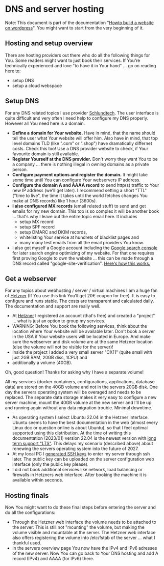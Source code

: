# DNS and server hosting

Note: This document is part of the documentation "[Howto build a website on wordpress](./README.md)".
You might want to start from the very beginning of it.

## Hosting and setup overview

There are hosting providers out there who do all the following things for You. Some readers might want to just book their services. If You're technically experienced and love "to have it in Your hand" ... go on reading here to:

- setup DNS
- setup a cloud webspace

## Setup DNS

For any DNS related topics I use provider [Schlundtech](https://cloud.schlundtech.com). The user interface is quite difficult and very often I need help to configure my DNS properly. However all You need here is a domain.

- **Define a domain for Your website.** Have in mind, that the name should tell the user what Your website will offer him. Also have in mind, that top level domains TLD (like ".com" or ".shop") have dramatically differnet costs. Check this too! Use a DNS provider website to check, if Your favourite domain is still available.
- **Register Yourself at the DNS provider.** Don't worry they want You to be a company ... there is nothing illegal in owning domains as a private person.
- **Configure payment options and register the domain.** It might take some time until You can configure Your webservers IP address.
- **Configure the domain A and AAAA record** to send http(s) traffic to Your new IP address (we'll get later). I recommend setting a short "TTL" ("time to live", the time it takes until the world fetches changes You make at DNS records) like 1 hour (3600s).
- **I also configured MX records** (email related stuff) to send and get emails for my new domain. This top is so complex it will be another book ... that's why I leave out the entire topic email here. It includes 
	- setup MX record
	- setup SPF record
	- setup DMARC and DKIM records,
	- whitelisting Your service at hundrets of blacklist pages and
	- many many test emails from all the email providers You know.
- I also got myself a Google account including the [Google search console](https://search.google.com/u/1/search-console) for later search engine optimizing of my website. For that one requires first proving Google to own the website ... this can be made through a DNS record called "google-site-verification". [Here's how this works.](https://support.google.com/webmasters/answer/9008080#domain_name_verification&zippy=%2Cdomainnamen-anbieter)

## Get a webserver

For any topics about webhosting / server / virtual machines I am a huge fan of [Hetzner](https://hetzner.cloud/?ref=FKwSTIu2wZ0L) (If You use this link You'll get 20€ coupon for free). It is easy to configure and runs stable. The costs are transparent and calculated daily. The documentation and support are really well.

- At [Hetzner](https://hetzner.cloud/?ref=FKwSTIu2wZ0L) I registered an account (that's free) and created a "project" ... what is just an option to group my services.
- WARNING: Before You book the following services, think about the location where Your website will be available later. Don't book a server in the USA if Your website users will be located in Europe. And make sure the webserver and disk volume are at the same Hetzner location (else the volume will not be visible for the server)!
- Inside the project I added a very small server "CX11" (quite small with just 2GB RAM, 20GB disc, 1CPU) and 
- additionally a volume (40GB).

Oh, good question! Thanks for asking why I have a separate volume!

All my services (docker containers, configurations, applications, database data) are stored on the 40GB volume and not in the servers 20GB disk. One day the servers operating system will be overaged and needs to be replaced. The separate data storage makes it very easy to configure a new server machine, mount the 40GB volume at the new server and I'll be up and running again without any data migration trouble. Minimal downtime.

- As operating system I select Ubuntu 22.04 in the Hetzner interface. Ubuntu seems to have the best documentation in the web (almost every Linux doc or question online is about Ubuntu), so that I feel optimal supported using this distribution. At the time of writing this documentation (2023/01) version 22.04 is the newest version with [long term support "LTS"](https://en.wikipedia.org/wiki/Ubuntu_version_history#Version_timeline). This delays my scenario (described above) about renewing the servers operating system into the future of 2027.
- At my local PC I [generated SSH keys](https://www.heise.de/tipps-tricks/SSH-Key-erstellen-so-geht-s-4400280.html) to enter my server through ssh later. The public key can be uploaded on the server configuration web interface (only the public key please).
- I did not book additional services like network, load balancing or firewalls in Hetzners web interface. After booking the machine it is available within seconds.

## Hosting finals

Now You might want to do these final steps before entering the server and do all the configurations:

- Through the Hetzner web interface the volume needs to be attached to the server: This is still not "mounting" the volume, but making the volume visible and mountable at the server. The Hetzner web interface also offers registering the volume into /etc/fstab of the server ... what I thankful used.
- In the servers overview page You now have the IPv4 and IPv6 adresses of the new server. Now You can go back to Your DNS hosting and add A record (IPv4) and AAAA (for IPv6) there.
